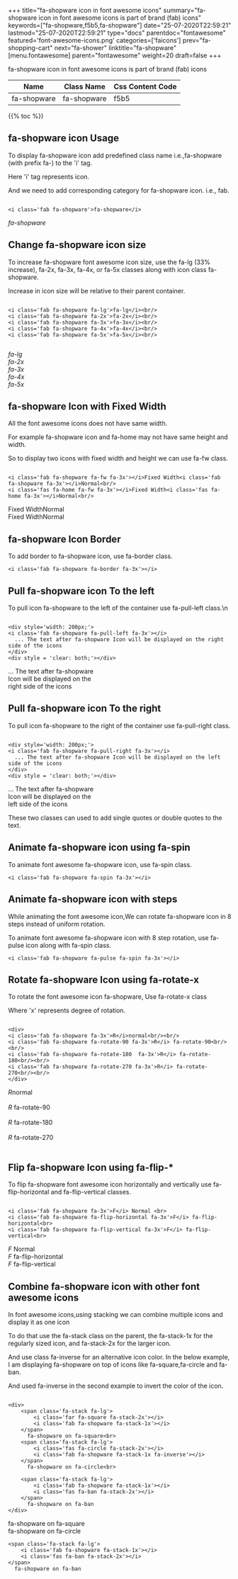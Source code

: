 +++
title="fa-shopware icon in font awesome icons"
summary="fa-shopware icon in font awesome icons is part of brand (fab) icons"
keywords=["fa-shopware,f5b5,fa-shopware"]
date="25-07-2020T22:59:21"
lastmod="25-07-2020T22:59:21"
type="docs"
parentdoc="fontawesome"
featured='font-awesome-icons.png'
categories=['faicons']
prev="fa-shopping-cart"
next="fa-shower"
linktitle="fa-shopware"
[menu.fontawesome]
parent="fontawesome"
weight=20
draft=false
+++


fa-shopware icon in font awesome icons is part of brand (fab) icons

<div class='table-responsive'><table class='table'><thead><tr><th>Name</th><th>Class Name</th><th>Css Content Code</th></tr></thead><tbody><tr><td>fa-shopware</td><td>fa-shopware</td><td>f5b5</td></tr></tbody></table></div>


{{% toc %}}


## fa-shopware icon Usage

To display fa-shopware icon add predefined class name i.e.,fa-shopware (with prefix fa-) to the 'i' tag.

Here 'i' tag represents icon.

And we need to add corresponding category for fa-shopware icon. i.e., fab.


```

<i class='fab fa-shopware'>fa-shopware</i>
```

<i class='fab fa-shopware'>fa-shopware</i>




## Change fa-shopware icon size
To increase fa-shopware font awesome icon size, use the fa-lg (33% increase), fa-2x, fa-3x, fa-4x, or fa-5x classes along with icon class fa-shopware.

Increase in icon size will be relative to their parent container. 

```

<i class='fab fa-shopware fa-lg'>fa-lg</i><br/>
<i class='fab fa-shopware fa-2x'>fa-2x</i><br/>
<i class='fab fa-shopware fa-3x'>fa-3x</i><br/>
<i class='fab fa-shopware fa-4x'>fa-4x</i><br/>
<i class='fab fa-shopware fa-5x'>fa-5x</i><br/>
            
```

<i class='fab fa-shopware fa-lg'>fa-lg</i><br/>
<i class='fab fa-shopware fa-2x'>fa-2x</i><br/>
<i class='fab fa-shopware fa-3x'>fa-3x</i><br/>
<i class='fab fa-shopware fa-4x'>fa-4x</i><br/>
<i class='fab fa-shopware fa-5x'>fa-5x</i><br/>
            



## fa-shopware Icon with Fixed Width 

All the font awesome icons does not have same width.

For example fa-shopware icon and fa-home may not have same height and width.

So to display two icons with fixed width and height we can use fa-fw class.


```

<i class='fab fa-shopware fa-fw fa-3x'></i>Fixed Width<i class='fab fa-shopware fa-3x'></i>Normal<br/>
<i class='fas fa-home fa-fw fa-3x'></i>Fixed Width<i class='fas fa-home fa-3x'></i>Normal<br/>
```

<i class='fab fa-shopware fa-fw fa-3x'></i>Fixed Width<i class='fab fa-shopware fa-3x'></i>Normal<br/>
<i class='fas fa-home fa-fw fa-3x'></i>Fixed Width<i class='fas fa-home fa-3x'></i>Normal<br/>



## fa-shopware Icon Border 

To add border to fa-shopware icon, use fa-border class.


```
<i class='fab fa-shopware fa-border fa-3x'></i>

```
<i class='fab fa-shopware fa-border fa-3x'></i>





## Pull fa-shopware icon To the left

To pull icon fa-shopware to the left of the container use fa-pull-left class.\n

```

<div style='width: 200px;'>
<i class='fab fa-shopware fa-pull-left fa-3x'></i>
  ... The text after fa-shopware Icon will be displayed on the right side of the icons
</div>
<div style = 'clear: both;'></div>
```

<div style='width: 200px;'>
<i class='fab fa-shopware fa-pull-left fa-3x'></i>
  ... The text after fa-shopware Icon will be displayed on the right side of the icons
</div>
<div style = 'clear: both;'></div>




## Pull fa-shopware icon To the right
To pull icon fa-shopware to the right of the container use fa-pull-right class.

```

<div style='width: 200px;'>
<i class='fab fa-shopware fa-pull-right fa-3x'></i>
  ... The text after fa-shopware Icon will be displayed on the left side of the icons
</div>
<div style = 'clear: both;'></div>
```

<div style='width: 200px;'>
<i class='fab fa-shopware fa-pull-right fa-3x'></i>
  ... The text after fa-shopware Icon will be displayed on the left side of the icons
</div>
<div style = 'clear: both;'></div>

These two classes can used to add single quotes or double quotes to the text.


## Animate fa-shopware icon using fa-spin
To animate font awesome fa-shopware icon, use fa-spin class.

```
<i class='fab fa-shopware fa-spin fa-3x'></i>
```
<i class='fab fa-shopware fa-spin fa-3x'></i>




## Animate fa-shopware icon with steps
While animating the font awesome icon,We can rotate fa-shopware icon in 8 steps instead of uniform rotation.

To animate font awesome fa-shopware icon with 8 step rotation, use fa-pulse icon along with fa-spin class.


```
<i class='fab fa-shopware fa-pulse fa-spin fa-3x'></i>

```
<i class='fab fa-shopware fa-pulse fa-spin fa-3x'></i>





## Rotate fa-shopware Icon using fa-rotate-x
To rotate the font awesome icon fa-shopware, Use fa-rotate-x class

Where 'x' represents degree of rotation.


```

<div>
<i class='fab fa-shopware fa-3x'>R</i>normal<br/><br/>
<i class='fab fa-shopware fa-rotate-90 fa-3x'>R</i> fa-rotate-90<br/><br/> 
<i class='fab fa-shopware fa-rotate-180  fa-3x'>R</i> fa-rotate-180<br/><br/> 
<i class='fab fa-shopware fa-rotate-270 fa-3x'>R</i> fa-rotate-270<br/><br/>
</div>
```

<div>
<i class='fab fa-shopware fa-3x'>R</i>normal<br/><br/>
<i class='fab fa-shopware fa-rotate-90 fa-3x'>R</i> fa-rotate-90<br/><br/> 
<i class='fab fa-shopware fa-rotate-180  fa-3x'>R</i> fa-rotate-180<br/><br/> 
<i class='fab fa-shopware fa-rotate-270 fa-3x'>R</i> fa-rotate-270<br/><br/>
</div>




## Flip fa-shopware Icon using fa-flip-*
To flip fa-shopware font awesome icon horizontally and vertically use fa-flip-horizontal and fa-flip-vertical classes. 

```

<i class='fab fa-shopware fa-3x'>F</i> Normal <br>
<i class='fab fa-shopware fa-flip-horizontal fa-3x'>F</i> fa-flip-horizontal<br>
<i class='fab fa-shopware fa-flip-vertical fa-3x'>F</i> fa-flip-vertical<br>
```

<i class='fab fa-shopware fa-3x'>F</i> Normal <br>
<i class='fab fa-shopware fa-flip-horizontal fa-3x'>F</i> fa-flip-horizontal<br>
<i class='fab fa-shopware fa-flip-vertical fa-3x'>F</i> fa-flip-vertical<br>




## Combine fa-shopware icon with other font awesome icons
In font awesome icons,using stacking we can combine multiple icons and display it as one icon 

To do that use the fa-stack class on the parent, the fa-stack-1x for the regularly sized icon, and fa-stack-2x for the larger icon.

And use class fa-inverse for an alternative icon color. 
In the below example, I am displaying fa-shopware on top of icons like fa-square,fa-circle and fa-ban.

And used fa-inverse in the second example to invert the color of the icon.

```

<div>
    <span class='fa-stack fa-lg'>
        <i class='far fa-square fa-stack-2x'></i>
        <i class='fab fa-shopware fa-stack-1x'></i>
    </span>
      fa-shopware on fa-square<br>
    <span class='fa-stack fa-lg'>
        <i class='fas fa-circle fa-stack-2x'></i>
        <i class='fab fa-shopware fa-stack-1x fa-inverse'></i>
    </span>
      fa-shopware on fa-circle<br>

    <span class='fa-stack fa-lg'>
        <i class='fab fa-shopware fa-stack-1x'></i>
        <i class='fas fa-ban fa-stack-2x'></i>
    </span>
      fa-shopware on fa-ban
</div>
```

<div>
    <span class='fa-stack fa-lg'>
        <i class='far fa-square fa-stack-2x'></i>
        <i class='fab fa-shopware fa-stack-1x'></i>
    </span>
      fa-shopware on fa-square<br>
    <span class='fa-stack fa-lg'>
        <i class='fas fa-circle fa-stack-2x'></i>
        <i class='fab fa-shopware fa-stack-1x fa-inverse'></i>
    </span>
      fa-shopware on fa-circle<br>

    <span class='fa-stack fa-lg'>
        <i class='fab fa-shopware fa-stack-1x'></i>
        <i class='fas fa-ban fa-stack-2x'></i>
    </span>
      fa-shopware on fa-ban
</div>






